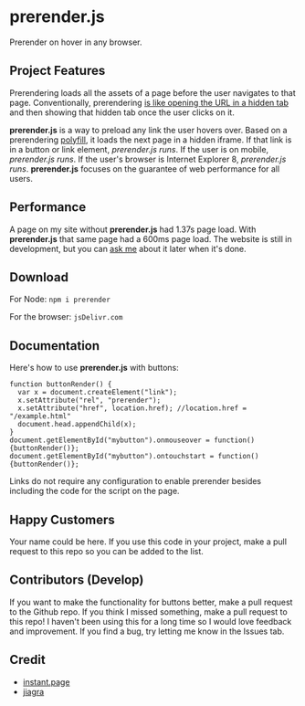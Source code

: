 # prerender.js
Prerender on hover in any browser.

## Project Features

Prerendering loads all the assets of a page before the user navigates to that page. Conventionally, prerendering [is like opening the URL in a hidden tab](http://www.stevesouders.com/blog/2013/11/07/prebrowsing/) and then showing that hidden tab once the user clicks on it.

**prerender.js** is a way to preload any link the user hovers over. Based on a prerendering [polyfill](https://github.com/samyk/jiagra), it loads the next page in a hidden iframe. If that link is in a button or link element, *prerender.js runs*. If the user is on mobile, *prerender.js runs*. If the user's browser is Internet Explorer 8, *prerender.js runs*. **prerender.js** focuses on the guarantee of web performance for all users.

## Performance
A page on my site without **prerender.js** had 1.37s page load. With **prerender.js** that same page had a 600ms page load. The website is still in development, but you can [ask me](https://twitter.com/fleshmecha) about it later when it's done.

## Download

For Node:
`npm i prerender`

For the browser:
`jsDelivr.com`

## Documentation

Here's how to use **prerender.js** with buttons:
```
function buttonRender() {
  var x = document.createElement("link");
  x.setAttribute("rel", "prerender");
  x.setAttribute("href", location.href); //location.href = "/example.html"
  document.head.appendChild(x);
}
document.getElementById("mybutton").onmouseover = function() {buttonRender()};
document.getElementById("mybutton").ontouchstart = function() {buttonRender()};
```
Links do not require any configuration to enable prerender besides including the code for the script on the page.

## Happy Customers
Your name could be here. If you use this code in your project, make a pull request to this repo so you can be added to the list.

## Contributors (Develop)
If you want to make the functionality for buttons better, make a pull request to the Github repo. If you think I missed something, make a pull request to this repo! I haven't been using this for a long time so I would love feedback and improvement. If you find a bug, try letting me know in the Issues tab.

## Credit
- [instant.page](https://instant.page/)
- [jiagra](https://github.com/samyk/jiagra)
